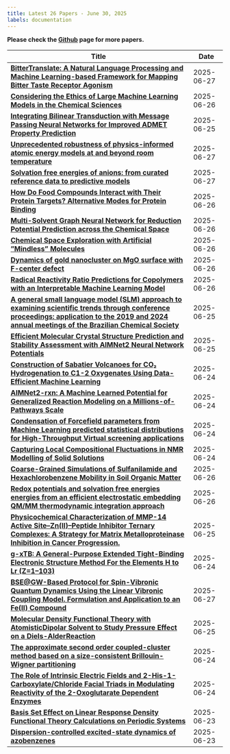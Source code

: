 ```yaml
---
title: Latest 26 Papers - June 30, 2025
labels: documentation
---
```

**Please check the [Github](https://github.com/hdj020402/chemrxiv-daily) page for more papers.**

| **Title** | **Date** |
| --- | --- |
| **[BitterTranslate: A Natural Language Processing and Machine Learning-based Framework for Mapping Bitter Taste Receptor Agonism](https://chemrxiv.org/engage/api-gateway/chemrxiv/assets/orp/resource/item/685bf7b4c1cb1ecda0088c38/original/bitter-translate-a-natural-language-processing-and-machine-learning-based-framework-for-mapping-bitter-taste-receptor-agonism.pdf)** | 2025-06-27 |
| **[Considering the Ethics of Large Machine Learning Models in the Chemical Sciences](https://chemrxiv.org/engage/api-gateway/chemrxiv/assets/orp/resource/item/68598b131a8f9bdab524a69b/original/considering-the-ethics-of-large-machine-learning-models-in-the-chemical-sciences.pdf)** | 2025-06-26 |
| **[Integrating Bilinear Transduction with Message Passing Neural Networks for Improved ADMET Property Prediction](https://chemrxiv.org/engage/api-gateway/chemrxiv/assets/orp/resource/item/6858f0401a8f9bdab50eb93a/original/integrating-bilinear-transduction-with-message-passing-neural-networks-for-improved-admet-property-prediction.pdf)** | 2025-06-25 |
| **[Unprecedented robustness of physics-informed atomic energy models at and beyond room temperature](https://chemrxiv.org/engage/api-gateway/chemrxiv/assets/orp/resource/item/685c404cc1cb1ecda012311e/original/unprecedented-robustness-of-physics-informed-atomic-energy-models-at-and-beyond-room-temperature.pdf)** | 2025-06-27 |
| **[Solvation free energies of anions: from curated reference data to predictive models](https://chemrxiv.org/engage/api-gateway/chemrxiv/assets/orp/resource/item/685aed64c1cb1ecda0d4f0d6/original/solvation-free-energies-of-anions-from-curated-reference-data-to-predictive-models.pdf)** | 2025-06-27 |
| **[How Do Food Compounds Interact with Their Protein Targets? Alternative Modes for Protein Binding](https://chemrxiv.org/engage/api-gateway/chemrxiv/assets/orp/resource/item/685bb64ec1cb1ecda0f9e2b5/original/how-do-food-compounds-interact-with-their-protein-targets-alternative-modes-for-protein-binding.pdf)** | 2025-06-26 |
| **[Multi-Solvent Graph Neural Network for Reduction Potential Prediction across the Chemical Space](https://chemrxiv.org/engage/api-gateway/chemrxiv/assets/orp/resource/item/685aa5243ba0887c335198f4/original/multi-solvent-graph-neural-network-for-reduction-potential-prediction-across-the-chemical-space.pdf)** | 2025-06-26 |
| **[Chemical Space Exploration with Artificial ”Mindless” Molecules](https://chemrxiv.org/engage/api-gateway/chemrxiv/assets/orp/resource/item/685a88d5c1cb1ecda0c86f7f/original/chemical-space-exploration-with-artificial-mindless-molecules.pdf)** | 2025-06-26 |
| **[Dynamics of gold nanocluster on MgO surface with F-center defect](https://chemrxiv.org/engage/api-gateway/chemrxiv/assets/orp/resource/item/685a28eac1cb1ecda0bb71f6/original/dynamics-of-gold-nanocluster-on-mg-o-surface-with-f-center-defect.pdf)** | 2025-06-26 |
| **[Radical Reactivity Ratio Predictions for Copolymers with an Interpretable Machine Learning Model](https://chemrxiv.org/engage/api-gateway/chemrxiv/assets/orp/resource/item/6859a1d03ba0887c332f55a8/original/radical-reactivity-ratio-predictions-for-copolymers-with-an-interpretable-machine-learning-model.pdf)** | 2025-06-26 |
| **[A general small language model (SLM) approach to examining scientific trends through conference proceedings: application to the 2019 and 2024 annual meetings of the Brazilian Chemical Society ](https://chemrxiv.org/engage/api-gateway/chemrxiv/assets/orp/resource/item/6859829b1a8f9bdab523c3b0/original/a-general-small-language-model-slm-approach-to-examining-scientific-trends-through-conference-proceedings-application-to-the-2019-and-2024-annual-meetings-of-the-brazilian-chemical-society.pdf)** | 2025-06-25 |
| **[Efficient Molecular Crystal Structure Prediction and Stability Assessment with AIMNet2 Neural Network Potentials](https://chemrxiv.org/engage/api-gateway/chemrxiv/assets/orp/resource/item/685969b11a8f9bdab5210dc7/original/efficient-molecular-crystal-structure-prediction-and-stability-assessment-with-aim-net2-neural-network-potentials.pdf)** | 2025-06-25 |
| **[Construction of Sabatier Volcanoes for CO₂ Hydrogenation to C1-2 Oxygenates Using Data-Efficient Machine Learning](https://chemrxiv.org/engage/api-gateway/chemrxiv/assets/orp/resource/item/68566cac3ba0887c33b58541/original/construction-of-sabatier-volcanoes-for-co2-hydrogenation-to-c1-2-oxygenates-using-data-efficient-machine-learning.pdf)** | 2025-06-24 |
| **[AIMNet2-rxn: A Machine Learned Potential for Generalized Reaction Modeling on a Millions-of-Pathways Scale](https://chemrxiv.org/engage/api-gateway/chemrxiv/assets/orp/resource/item/685505c9c1cb1ecda0f701de/original/aim-net2-rxn-a-machine-learned-potential-for-generalized-reaction-modeling-on-a-millions-of-pathways-scale.pdf)** | 2025-06-24 |
| **[Condensation of Forcefield parameters from Machine Learning predicted statistical distributions for High-Throughput Virtual screening applications](https://chemrxiv.org/engage/api-gateway/chemrxiv/assets/orp/resource/item/685554fe1a8f9bdab582b53a/original/condensation-of-forcefield-parameters-from-machine-learning-predicted-statistical-distributions-for-high-throughput-virtual-screening-applications.pdf)** | 2025-06-24 |
| **[Capturing Local Compositional Fluctuations in NMR Modelling of Solid Solutions](https://chemrxiv.org/engage/api-gateway/chemrxiv/assets/orp/resource/item/685556b93ba0887c338af008/original/capturing-local-compositional-fluctuations-in-nmr-modelling-of-solid-solutions.pdf)** | 2025-06-24 |
| **[Coarse-Grained Simulations of Sulfanilamide and Hexachlorobenzene Mobility in Soil Organic Matter](https://chemrxiv.org/engage/api-gateway/chemrxiv/assets/orp/resource/item/685bc3fd1a8f9bdab579e70c/original/coarse-grained-simulations-of-sulfanilamide-and-hexachlorobenzene-mobility-in-soil-organic-matter.pdf)** | 2025-06-26 |
| **[Redox potentials and solvation free energies energies from an efficient electrostatic embedding QM/MM thermodynamic integration approach](https://chemrxiv.org/engage/api-gateway/chemrxiv/assets/orp/resource/item/6855ab583ba0887c3398d956/original/redox-potentials-and-solvation-free-energies-energies-from-an-efficient-electrostatic-embedding-qm-mm-thermodynamic-integration-approach.pdf)** | 2025-06-26 |
| **[Physicochemical Characterization of MMP-14 Active Site–Zn(II)–Peptide Inhibitor Ternary Complexes: A Strategy for Matrix Metalloproteinase Inhibition in Cancer Progression.](https://chemrxiv.org/engage/api-gateway/chemrxiv/assets/orp/resource/item/68597eb4c1cb1ecda0a628ad/original/physicochemical-characterization-of-mmp-14-active-site-zn-ii-peptide-inhibitor-ternary-complexes-a-strategy-for-matrix-metalloproteinase-inhibition-in-cancer-progression.pdf)** | 2025-06-25 |
| **[g-xTB: A General-Purpose Extended Tight-Binding Electronic Structure Method For the Elements H to Lr (Z=1–103)](https://chemrxiv.org/engage/api-gateway/chemrxiv/assets/orp/resource/item/685434533ba0887c335fc974/original/g-x-tb-a-general-purpose-extended-tight-binding-electronic-structure-method-for-the-elements-h-to-lr-z-1-103.pdf)** | 2025-06-24 |
| **[BSE@GW-Based Protocol  for Spin-Vibronic Quantum Dynamics  Using the Linear Vibronic Coupling Model. Formulation and Application to an Fe(II)  Compound](https://chemrxiv.org/engage/api-gateway/chemrxiv/assets/orp/resource/item/685c5f8ec1cb1ecda01900eb/original/bse-gw-based-protocol-for-spin-vibronic-quantum-dynamics-using-the-linear-vibronic-coupling-model-formulation-and-application-to-an-fe-ii-compound.pdf)** | 2025-06-27 |
| **[Molecular Density Functional Theory with AtomisticDipolar Solvent to Study Pressure Effect on a Diels-AlderReaction](https://chemrxiv.org/engage/api-gateway/chemrxiv/assets/orp/resource/item/685962043ba0887c332885a2/original/molecular-density-functional-theory-with-atomistic-dipolar-solvent-to-study-pressure-effect-on-a-diels-alder-reaction.pdf)** | 2025-06-25 |
| **[The approximate second order coupled-cluster method based on a size-consistent Brillouin-Wigner partitioning](https://chemrxiv.org/engage/api-gateway/chemrxiv/assets/orp/resource/item/6856c184c1cb1ecda0421aac/original/the-approximate-second-order-coupled-cluster-method-based-on-a-size-consistent-brillouin-wigner-partitioning.pdf)** | 2025-06-24 |
| **[The Role of Intrinsic Electric Fields and 2-His-1-Carboxylate/Chloride Facial Triads in Modulating Reactivity of the 2-Oxoglutarate Dependent Enzymes](https://chemrxiv.org/engage/api-gateway/chemrxiv/assets/orp/resource/item/68557af81a8f9bdab58a4947/original/the-role-of-intrinsic-electric-fields-and-2-his-1-carboxylate-chloride-facial-triads-in-modulating-reactivity-of-the-2-oxoglutarate-dependent-enzymes.pdf)** | 2025-06-24 |
| **[Basis Set Effect on Linear Response Density Functional Theory Calculations on Periodic Systems](https://chemrxiv.org/engage/api-gateway/chemrxiv/assets/orp/resource/item/6853d70ac1cb1ecda0cf8889/original/basis-set-effect-on-linear-response-density-functional-theory-calculations-on-periodic-systems.pdf)** | 2025-06-23 |
| **[Dispersion-controlled excited-state dynamics of azobenzenes](https://chemrxiv.org/engage/api-gateway/chemrxiv/assets/orp/resource/item/6852bd5bc1cb1ecda0a924d9/original/dispersion-controlled-excited-state-dynamics-of-azobenzenes.pdf)** | 2025-06-23 |

